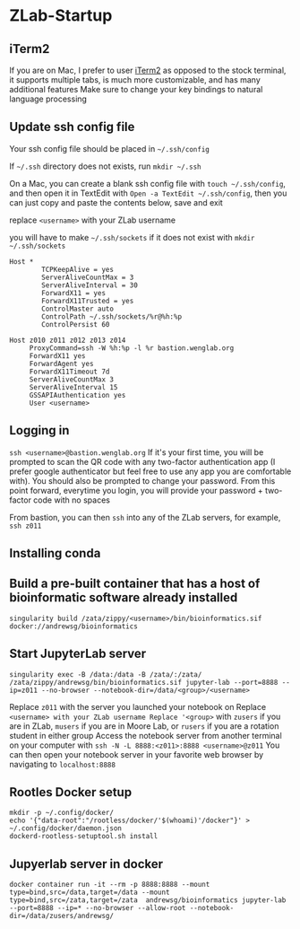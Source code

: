 # ZLab-Startup

## iTerm2
If you are on Mac, I prefer to user [iTerm2](https://iterm2.com/) as opposed to the stock terminal, it supports multiple tabs, is much more customizable, and has many additional features
Make sure to change your key bindings to natural language processing


## Update ssh config file
Your ssh config file should be placed in `~/.ssh/config`

If `~/.ssh` directory does not exists, run `mkdir ~/.ssh`

On a Mac, you can create a blank ssh config file with `touch ~/.ssh/config`, and then open it in TextEdit with `Open -a TextEdit ~/.ssh/config`, then you can just copy and paste the contents below, save and exit

replace `<username>` with your ZLab username

you will have to make `~/.ssh/sockets` if it does not exist with `mkdir ~/.ssh/sockets`
```
Host *
        TCPKeepAlive = yes
        ServerAliveCountMax = 3
        ServerAliveInterval = 30
        ForwardX11 = yes
        ForwardX11Trusted = yes
        ControlMaster auto
        ControlPath ~/.ssh/sockets/%r@%h:%p
        ControlPersist 60

Host z010 z011 z012 z013 z014
     ProxyCommand=ssh -W %h:%p -l %r bastion.wenglab.org
     ForwardX11 yes
     ForwardAgent yes
     ForwardX11Timeout 7d
     ServerAliveCountMax 3
     ServerAliveInterval 15
     GSSAPIAuthentication yes
     User <username>
```
## Logging in
`ssh <username>@bastion.wenglab.org`
If it's your first time, you will be prompted to scan the QR code with any two-factor authentication app (I prefer google authenticator but feel free to use any app you are comfortable with). You should also be prompted to change your password. From this point forward, everytime you login, you will provide your password + two-factor code with no spaces

From bastion, you can then `ssh` into any of the ZLab servers, for example, `ssh z011`

## Installing conda
## Build a pre-built container that has a host of bioinformatic software already installed
`singularity build /zata/zippy/<username>/bin/bioinformatics.sif docker://andrewsg/bioinformatics`

## Start JupyterLab server
`singularity exec -B /data:/data -B /zata/:/zata/ /zata/zippy/andrewsg/bin/bioinformatics.sif jupyter-lab --port=8888 --ip=z011 --no-browser --notebook-dir=/data/<group>/<username>`

Replace `z011` with the server you launched your notebook on
Replace `<username> with your ZLab username
Replace '<group>` with `zusers` if you are in ZLab, `musers` if you are in Moore Lab, or `rusers` if you are a rotation student in either group 
Access the notebook server from another terminal on your computer with `ssh -N -L 8888:<z011>:8888 <username>@z011`
You can then open your notebook server in your favorite web browser by navigating to `localhost:8888`

## Rootles Docker setup
```
mkdir -p ~/.config/docker/
echo '{"data-root":"/rootless/docker/'$(whoami)'/docker"}' > ~/.config/docker/daemon.json
dockerd-rootless-setuptool.sh install
```
## Jupyerlab server in docker
```
docker container run -it --rm -p 8888:8888 --mount type=bind,src=/data,target=/data --mount type=bind,src=/zata,target=/zata  andrewsg/bioinformatics jupyter-lab --port=8888 --ip=* --no-browser --allow-root --notebook-dir=/data/zusers/andrewsg/
```
